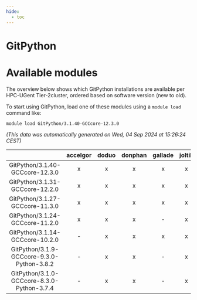 ```yaml
---
hide:
  - toc
---
```


GitPython
=========

# Available modules


The overview below shows which GitPython installations are available per HPC-UGent Tier-2cluster, ordered based on software version (new to old).

To start using GitPython, load one of these modules using a `module load` command like:

```shell
module load GitPython/3.1.40-GCCcore-12.3.0
```

*(This data was automatically generated on Wed, 04 Sep 2024 at 15:26:24 CEST)*  

| |accelgor|doduo|donphan|gallade|joltik|shinx|skitty|
| :---: | :---: | :---: | :---: | :---: | :---: | :---: | :---: |
|GitPython/3.1.40-GCCcore-12.3.0|x|x|x|x|x|x|x|
|GitPython/3.1.31-GCCcore-12.2.0|x|x|x|x|x|-|x|
|GitPython/3.1.27-GCCcore-11.3.0|x|x|x|x|x|-|x|
|GitPython/3.1.24-GCCcore-11.2.0|x|x|x|-|x|-|x|
|GitPython/3.1.14-GCCcore-10.2.0|-|x|x|x|x|-|x|
|GitPython/3.1.9-GCCcore-9.3.0-Python-3.8.2|-|x|x|-|x|-|x|
|GitPython/3.1.0-GCCcore-8.3.0-Python-3.7.4|-|x|x|-|x|-|x|
